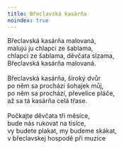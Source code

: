 ```yaml
---
title: Břeclavská kasárňa
noindex: true
---
```


Břeclavská kasárňa malovaná,\
malujú ju chlapci ze šablama,\
chlapci ze šablama, děvčata slzama,\
Břeclavská kasárňa malovaná.\
\
Břeclavská kasárňa, široký dvůr\
po něm sa prochází šohajek můj,\
po něm sa prochází, převelice pláče,\
až sa tá kasárňa celá třase.\
\
Počkajte děvčata tři měsíce,\
bude nás rukovat na tisíce,\
vy budete plakat, my budeme skákat,\
v břeclavskej hospodě při muzice